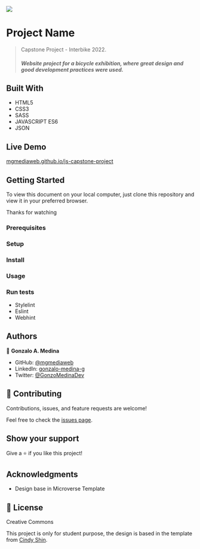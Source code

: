 ![](https://img.shields.io/badge/Microverse-blueviolet)

# Project Name

> Capstone Project - Interbike 2022.
> ##### Website project for a bicycle exhibition, where great design and good development practices were used.

## Built With

- HTML5
- CSS3
- SASS
- JAVASCRIPT ES6
- JSON

## Live Demo

[mgmediaweb.github.io/js-capstone-project](https://mgmediaweb.github.io/js-capstone-project)

## Getting Started

To view this document on your local computer, just clone this repository and view it in your preferred browser.

Thanks for watching

### Prerequisites

### Setup

### Install

### Usage

### Run tests

- Stylelint
- Eslint
- Webhint

## Authors

👤 **Gonzalo A. Medina**

- GitHub: [@mgmediaweb](https://github.com/mgmediaweb)
- LinkedIn: [gonzalo-medina-g](https://www.linkedin.com/in/gonzalo-medina-g/)
- Twitter: [@GonzoMedinaDev](https://twitter.com/GonzoMedinaDev)

## 🤝 Contributing

Contributions, issues, and feature requests are welcome!

Feel free to check the [issues page](../../issues/).

## Show your support

Give a ⭐️ if you like this project!

## Acknowledgments

- Design base in Microverse Template

## 📝 License

Creative Commons

This project is only for student purpose, the design is based in the template from [Cindy Shin](https://www.behance.net/adagio07).
